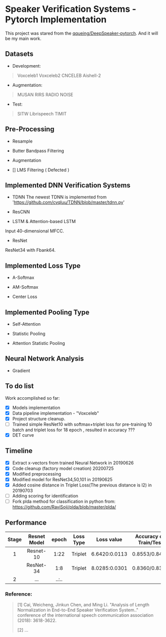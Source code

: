 # Speaker Verification Systems - Pytorch Implementation 

This project was stared from the [qqueing/DeepSpeaker-pytorch](https://github.com/qqueing/DeepSpeaker-pytorch). 
And it will be my main work.

## Datasets

- Development:
> Voxceleb1
> Voxceleb2
> CNCELEB
> Aishell-2

- Augmentation:
> MUSAN
> RIRS
> RADIO NOISE

- Test:
> SITW
> Librispeech
> TIMIT

## Pre-Processing

- Resample

- Butter Bandpass Filtering

- Augmentation

- [] LMS Filtering ( Defected )


## Implemented DNN Verification Systems

- TDNN
The newest TDNN is  implemented from 'https://github.com/cvqluu/TDNN/blob/master/tdnn.py'

- ResCNN

- LSTM & Attention-based LSTM

Input 40-dimensional MFCC.

- ResNet

ResNet34 with Fbank64.

## Implemented Loss Type

- A-Softmax

- AM-Softmax

- Center Loss

## Implemented Pooling Type

- Self-Attention

- Statistic Pooling

- Attention Statistic Pooling

## Neural Network Analysis

- Gradient

## To do list
Work accomplished so far:

- [x] Models implementation
- [x] Data pipeline implementation - "Voxceleb"
- [x] Project structure cleanup.
- [ ] Trained simple ResNet10 with softmax+triplet loss for pre-training 10 batch and triplet loss for 18 epoch , resulted in accuracy ???
- [x] DET curve

## Timeline
- [x] Extract x-vectors from trained Neural Network in 20190626
- [x] Code cleanup (factory model creation) 20200725
- [x] Modified preprocessing
- [x] Modified model for ResNet34,50,101 in 20190625
- [x] Added cosine distance in Triplet Loss(The previous distance is l2) in 20190703
- [ ] Adding scoring for identification
- [ ] Fork plda method for classification in python from: https://github.com/RaviSoji/plda/blob/master/plda/

## Performance

|Stage|Resnet Model|epoch|Loss Type|Loss value|Accuracy on Train/Test|
|:--------:|:------------:|:---:|:--------------:|:--------------:|:------------:|
|1| Resnet-10    |1:22 |Triplet | 6.6420:0.0113 | 0.8553/0.8431  | 
| | ResNet-34    |1:8  |Triplet | 8.0285:0.0301 | 0.8360/0.8302  |
|2| ...          |..:..|        |

### Reference:  
> [1] Cai, Weicheng, Jinkun Chen, and Ming Li. "Analysis of Length Normalization in End-to-End Speaker Verification System.." conference of the international speech communication association (2018): 3618-3622.
>
> [2] ...







